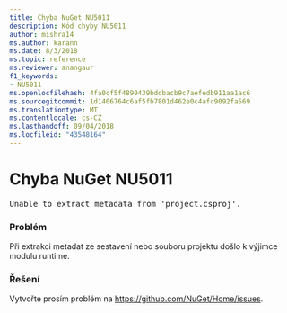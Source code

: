 ```yaml
---
title: Chyba NuGet NU5011
description: Kód chyby NU5011
author: mishra14
ms.author: karann
ms.date: 8/3/2018
ms.topic: reference
ms.reviewer: anangaur
f1_keywords:
- NU5011
ms.openlocfilehash: 4fa0cf5f4890439bddbacb9c7aefedb911aa1ac6
ms.sourcegitcommit: 1d1406764c6af5fb7801d462e0c4afc9092fa569
ms.translationtype: MT
ms.contentlocale: cs-CZ
ms.lasthandoff: 09/04/2018
ms.locfileid: "43548164"
---
```

# <a name="nuget-error-nu5011"></a>Chyba NuGet NU5011
<pre>Unable to extract metadata from 'project.csproj'.</pre>

### <a name="issue"></a>Problém

Při extrakci metadat ze sestavení nebo souboru projektu došlo k výjimce modulu runtime.


### <a name="solution"></a>Řešení

Vytvořte prosím problém na https://github.com/NuGet/Home/issues.

